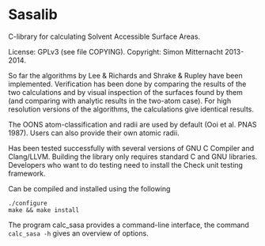 Sasalib
=======

C-library for calculating Solvent Accessible Surface Areas.

License: GPLv3 (see file COPYING). Copyright: Simon Mitternacht 2013-2014.

So far the algorithms by Lee & Richards and Shrake & Rupley have been
implemented. Verification has been done by comparing the results of
the two calculations and by visual inspection of the surfaces found by
them (and comparing with analytic results in the two-atom case). For
high resolution versions of the algorithms, the calculations give
identical results.

The OONS atom-classification and radii are used by default (Ooi et al.
PNAS 1987). Users can also provide their own atomic radii.

Has been tested successfully with several versions of   GNU C Compiler
and Clang/LLVM. Building the library only requires standard C and GNU libraries. 
Developers who want to do testing need to install the Check unit testing framework.

Can be compiled and installed using the following

    ./configure
    make && make install


The program calc_sasa provides a command-line interface, the command
`calc_sasa -h` gives an overview of options.